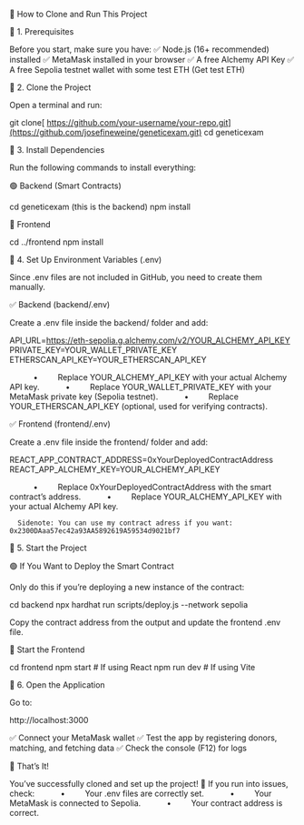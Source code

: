 
🚀 How to Clone and Run This Project

📌 1. Prerequisites

Before you start, make sure you have:
✅ Node.js (16+ recommended) installed
✅ MetaMask installed in your browser
✅ A free Alchemy API Key 
✅ A free Sepolia testnet wallet with some test ETH (Get test ETH)

📌 2. Clone the Project

Open a terminal and run:

git clone[ https://github.com/your-username/your-repo.git](https://github.com/josefineweine/geneticexam.git)
cd geneticexam


📌 3. Install Dependencies

Run the following commands to install everything:

🟢 Backend (Smart Contracts)

cd geneticexam (this is the backend)
npm install

🔵 Frontend

cd ../frontend
npm install

📌 4. Set Up Environment Variables (.env)

Since .env files are not included in GitHub, you need to create them manually.

✅ Backend (backend/.env)

Create a .env file inside the backend/ folder and add:

API_URL=https://eth-sepolia.g.alchemy.com/v2/YOUR_ALCHEMY_API_KEY
PRIVATE_KEY=YOUR_WALLET_PRIVATE_KEY
ETHERSCAN_API_KEY=YOUR_ETHERSCAN_API_KEY

      •     Replace YOUR_ALCHEMY_API_KEY with your actual Alchemy API key.
      •     Replace YOUR_WALLET_PRIVATE_KEY with your MetaMask private key (Sepolia testnet).
      •     Replace YOUR_ETHERSCAN_API_KEY (optional, used for verifying contracts).

✅ Frontend (frontend/.env)

Create a .env file inside the frontend/ folder and add:

REACT_APP_CONTRACT_ADDRESS=0xYourDeployedContractAddress
REACT_APP_ALCHEMY_KEY=YOUR_ALCHEMY_API_KEY

      •     Replace 0xYourDeployedContractAddress with the smart contract’s address.
      •     Replace YOUR_ALCHEMY_API_KEY with your actual Alchemy API key.


      Sidenote: You can use my contract adress if you want: 0x2300DAaa57ec42a93AA5892619A59534d9021bf7

📌 5. Start the Project

🟢 If You Want to Deploy the Smart Contract

Only do this if you’re deploying a new instance of the contract:

cd backend
npx hardhat run scripts/deploy.js --network sepolia

Copy the contract address from the output and update the frontend .env file.

🔵 Start the Frontend

cd frontend
npm start  # If using React
npm run dev  # If using Vite

📌 6. Open the Application

Go to:

http://localhost:3000

✅ Connect your MetaMask wallet
✅ Test the app by registering donors, matching, and fetching data
✅ Check the console (F12) for logs

🎉 That’s It!

You’ve successfully cloned and set up the project! 🚀
If you run into issues, check:
      •     Your .env files are correctly set.
      •     Your MetaMask is connected to Sepolia.
      •     Your contract address is correct.
